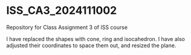 # ISS_CA3_2024111002
Repository for Class Assignment 3 of ISS course

I have replaced the shapes with cone, ring and isocahedron.
I have also adjusted their coordinates to space them out, and resized the plane.
